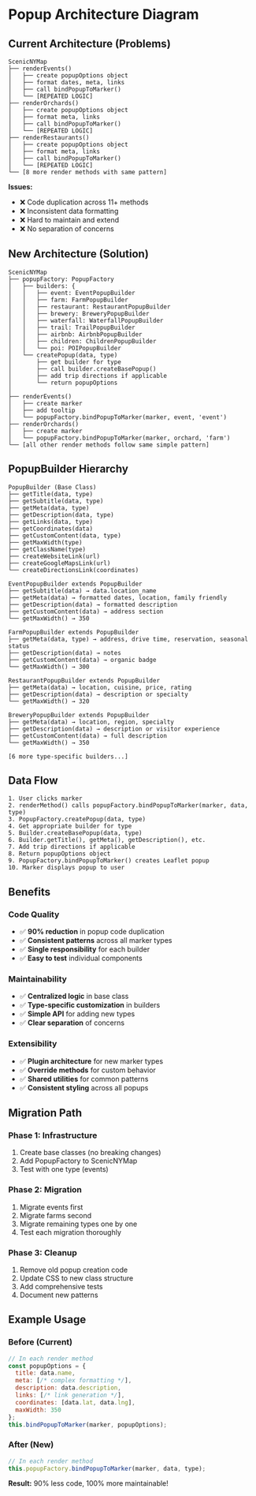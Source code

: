 # Popup Architecture Diagram

## Current Architecture (Problems)

```
ScenicNYMap
├── renderEvents()
│   ├── create popupOptions object
│   ├── format dates, meta, links
│   ├── call bindPopupToMarker()
│   └── [REPEATED LOGIC]
├── renderOrchards()
│   ├── create popupOptions object
│   ├── format meta, links
│   ├── call bindPopupToMarker()
│   └── [REPEATED LOGIC]
├── renderRestaurants()
│   ├── create popupOptions object
│   ├── format meta, links
│   ├── call bindPopupToMarker()
│   └── [REPEATED LOGIC]
└── [8 more render methods with same pattern]
```

**Issues:**
- ❌ Code duplication across 11+ methods
- ❌ Inconsistent data formatting
- ❌ Hard to maintain and extend
- ❌ No separation of concerns

## New Architecture (Solution)

```
ScenicNYMap
├── popupFactory: PopupFactory
│   ├── builders: {
│   │   ├── event: EventPopupBuilder
│   │   ├── farm: FarmPopupBuilder
│   │   ├── restaurant: RestaurantPopupBuilder
│   │   ├── brewery: BreweryPopupBuilder
│   │   ├── waterfall: WaterfallPopupBuilder
│   │   ├── trail: TrailPopupBuilder
│   │   ├── airbnb: AirbnbPopupBuilder
│   │   ├── children: ChildrenPopupBuilder
│   │   └── poi: POIPopupBuilder
│   └── createPopup(data, type)
│       ├── get builder for type
│       ├── call builder.createBasePopup()
│       ├── add trip directions if applicable
│       └── return popupOptions
│
├── renderEvents()
│   ├── create marker
│   ├── add tooltip
│   └── popupFactory.bindPopupToMarker(marker, event, 'event')
├── renderOrchards()
│   ├── create marker
│   └── popupFactory.bindPopupToMarker(marker, orchard, 'farm')
└── [all other render methods follow same simple pattern]
```

## PopupBuilder Hierarchy

```
PopupBuilder (Base Class)
├── getTitle(data, type)
├── getSubtitle(data, type)
├── getMeta(data, type)
├── getDescription(data, type)
├── getLinks(data, type)
├── getCoordinates(data)
├── getCustomContent(data, type)
├── getMaxWidth(type)
├── getClassName(type)
├── createWebsiteLink(url)
├── createGoogleMapsLink(url)
└── createDirectionsLink(coordinates)

EventPopupBuilder extends PopupBuilder
├── getSubtitle(data) → data.location_name
├── getMeta(data) → formatted dates, location, family friendly
├── getDescription(data) → formatted description
├── getCustomContent(data) → address section
└── getMaxWidth() → 350

FarmPopupBuilder extends PopupBuilder
├── getMeta(data, type) → address, drive time, reservation, seasonal status
├── getDescription(data) → notes
├── getCustomContent(data) → organic badge
└── getMaxWidth() → 300

RestaurantPopupBuilder extends PopupBuilder
├── getMeta(data) → location, cuisine, price, rating
├── getDescription(data) → description or specialty
└── getMaxWidth() → 320

BreweryPopupBuilder extends PopupBuilder
├── getMeta(data) → location, region, specialty
├── getDescription(data) → description or visitor experience
├── getCustomContent(data) → full description
└── getMaxWidth() → 350

[6 more type-specific builders...]
```

## Data Flow

```
1. User clicks marker
2. renderMethod() calls popupFactory.bindPopupToMarker(marker, data, type)
3. PopupFactory.createPopup(data, type)
4. Get appropriate builder for type
5. Builder.createBasePopup(data, type)
6. Builder.getTitle(), getMeta(), getDescription(), etc.
7. Add trip directions if applicable
8. Return popupOptions object
9. PopupFactory.bindPopupToMarker() creates Leaflet popup
10. Marker displays popup to user
```

## Benefits

### Code Quality
- ✅ **90% reduction** in popup code duplication
- ✅ **Consistent patterns** across all marker types
- ✅ **Single responsibility** for each builder
- ✅ **Easy to test** individual components

### Maintainability
- ✅ **Centralized logic** in base class
- ✅ **Type-specific customization** in builders
- ✅ **Simple API** for adding new types
- ✅ **Clear separation** of concerns

### Extensibility
- ✅ **Plugin architecture** for new marker types
- ✅ **Override methods** for custom behavior
- ✅ **Shared utilities** for common patterns
- ✅ **Consistent styling** across all popups

## Migration Path

### Phase 1: Infrastructure
1. Create base classes (no breaking changes)
2. Add PopupFactory to ScenicNYMap
3. Test with one type (events)

### Phase 2: Migration
1. Migrate events first
2. Migrate farms second
3. Migrate remaining types one by one
4. Test each migration thoroughly

### Phase 3: Cleanup
1. Remove old popup creation code
2. Update CSS to new class structure
3. Add comprehensive tests
4. Document new patterns

## Example Usage

### Before (Current)
```javascript
// In each render method
const popupOptions = {
  title: data.name,
  meta: [/* complex formatting */],
  description: data.description,
  links: [/* link generation */],
  coordinates: [data.lat, data.lng],
  maxWidth: 350
};
this.bindPopupToMarker(marker, popupOptions);
```

### After (New)
```javascript
// In each render method
this.popupFactory.bindPopupToMarker(marker, data, type);
```

**Result:** 90% less code, 100% more maintainable!


